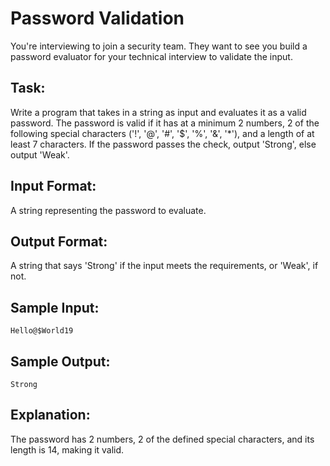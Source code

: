 ﻿# Password Validation  

You're interviewing to join a security team. They want to see you build a password evaluator for your technical interview to validate the input.

## Task: 
Write a program that takes in a string as input and evaluates it as a valid password. The password is valid if it has at a minimum 2 numbers, 2 of the following special characters ('!', '@', '#', '$', '%', '&', '*'), and a length of at least 7 characters.
If the password passes the check, output 'Strong', else output 'Weak'.

## Input Format:
A string representing the password to evaluate.

## Output Format:
A string that says 'Strong' if the input meets the requirements, or 'Weak', if not.

## Sample Input: 

```
Hello@$World19
```

## Sample Output: 

```
Strong
```

## Explanation:
The password has 2 numbers, 2 of the defined special characters, and its length is 14, making it valid.